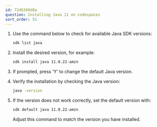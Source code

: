 ```yaml
---
id: 72d6369d8a
question: Installing Java 11 on codespaces
sort_order: 51
---
```


1. Use the command below to check for available Java SDK versions:
   
   ```bash
   sdk list java
   ```

2. Install the desired version, for example:
   
   ```bash
   sdk install java 11.0.22-amzn
   ```

3. If prompted, press 'Y' to change the default Java version.

4. Verify the installation by checking the Java version:
   
   ```bash
   java -version
   ```
   
5. If the version does not work correctly, set the default version with:
   
   ```bash
   sdk default java 11.0.22-amzn
   ```
   
   Adjust this command to match the version you have installed.